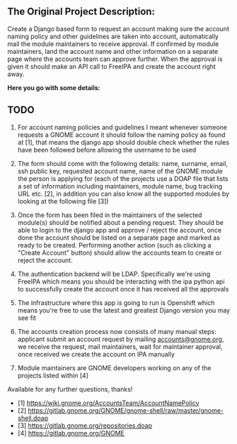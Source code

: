 ## The Original Project Description:

Create a Django based form to request an account making sure the
account naming policy and other guidelines are taken into account,
automatically mail the module maintainers to receive approval. If
confirmed by module maintainers, land the account name and other
information on a separate page where the accounts team can approve
further. When the approval is given it should make an API call to
FreeIPA and create the account right away.

**Here you go with some details:**

## TODO

1. For account naming policies and guidelines I meant whenever someone
requests a GNOME account it should follow the naming policy as found
at [1], that means the django app should double check whether the
rules have been followed before allowing the username to be used



2. The form should come with the following details: name, surname,
email, ssh public key, requested account name, name of the GNOME
module the person is applying for (each of the projects use a DOAP
file that lists a set of information including maintainers, module
name, bug tracking URL etc. [2], in addition you can also know all the
supported modules by looking at the following file [3])



3. Once the form has been filed in the maintainers of the selected
module(s) should be notified about a pending request. They should be
able to login to the django app and approve / reject the account, once
done the account should be listed on a separate page and marked as
ready to be created. Performing another action (such as clicking a
"Create Account" button) should allow the accounts team to create or
reject the account.



4. The authentication backend will be LDAP. Specifically we're using
FreeIPA which means you should be interacting with the ipa python api
to successfully create the account once it has received all the
approvals



5. The infrastructure where this app is going to run is Openshift
which means you're free to use the latest and greatest Django version
you may see fit



6. The accounts creation process now consists of many manual steps:
applicant submit an account request by mailing accounts@gnome.org, we
receive the request, mail maintainers, wait for maintainer approval,
once received we create the account on IPA manually



7. Module maintainers are GNOME developers working on any of the
projects listed within [4]



Available for any further questions, thanks!




- [1] https://wiki.gnome.org/AccountsTeam/AccountNamePolicy
- [2] https://gitlab.gnome.org/GNOME/gnome-shell/raw/master/gnome-shell.doap
- [3] https://gitlab.gnome.org/repositories.doap
- [4] https://gitlab.gnome.org/GNOME

